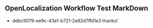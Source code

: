 ## OpenLocalization Workflow Test MarkDown
* ddbc9079-ee9c-43e1-b721-2a92d7ffd1e3 thanks!

<!--HONumber=Jul16_HO2-->


